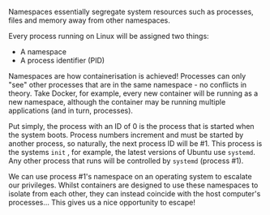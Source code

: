 Namespaces essentially segregate system resources such as processes, files and memory away from other namespaces.  

Every process running on Linux will be assigned two things:  

- A namespace
- A process identifier (PID)

Namespaces are how containerisation is achieved! Processes can only "see" other processes that are in the same namespace - no conflicts in theory. Take Docker, for example, every new container will be running as a new namespace, although the container may be running multiple applications (and in turn, processes).

Put simply, the process with an ID of 0 is the process that is started when the system boots. Process numbers increment and must be started by another process, so naturally, the next process ID will be #1. This process is the systems `init` , for example, the latest versions of Ubuntu use `systemd`. Any other process that runs will be controlled by `systemd` (process #1).

We can use process #1's namespace on an operating system to escalate our privileges. Whilst containers are designed to use these namespaces to isolate from each other, they can instead coincide with the host computer's processes... This gives us a nice opportunity to escape!